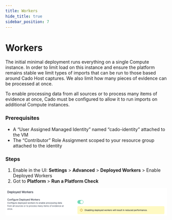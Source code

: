 ```yaml
---
title: Workers
hide_title: true
sidebar_position: 7
---
```


# Workers 

The initial minimal deployment runs everything on a single Compute instance. In order to limit load on this instance and ensure the platform remains stable we limit types of imports that can be run to those based around Cado Host captures. We also limit how many pieces of evidence can be processed at once.

To enable processing data from all sources or to process many items of evidence at once, Cado must be configured to allow it to run imports on additional Compute instances.

### Prerequisites

- A “User Assigned Managed Identity” named “cado-identity” attached to the VM
- The “Contributor” Role Assignment scoped to your resource group attached to the identity


### Steps

1. Enable in the UI: **Settings** > **Advanced** > **Deployed Workers** > Enable Deployed Workers
2. Got to **Platform** > **Run a Platform Check**

![EBS Workers](/img/ebs-workers.png)
